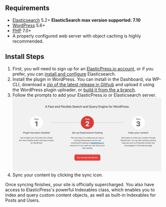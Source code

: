 ## Requirements

* [Elasticsearch](https://www.elastic.co) 5.2+ **ElasticSearch max version supported: 7.10**
* [WordPress](https://wordpress.org) 5.6+
* [PHP](https://php.net/) 7.0+
* A properly configured web server with object caching is highly recommended.

## Install Steps

1. First, you will need to sign up for an [ElasticPress.io account](https://elasticpress.io), or if you prefer, you can [install and configure](https://www.elastic.co/guide/en/elasticsearch/reference/current/setup.html) Elasticsearch.
2. Install the plugin in WordPress. You can install in the Dashboard, via WP-CLI, download a [zip of the latest release in Github](https://github.com/10up/ElasticPress/releases) and upload it using the WordPress plugin uploader, or [build it from the a branch](https://github.com/10up/ElasticPress#building-assets).
3. Follow the prompts to add your ElasticPress.io or Elasticsearch server. <img src="https://github.com/10up/ElasticPress/raw/develop/images/setup-screenshot.png" width="850">
4. Sync your content by clicking the sync icon.

Once syncing finishes, your site is officially supercharged. You also have access to ElasticPress's powerful Indexables class, which enables you to index and query custom content objects, as well as built-in Indexables for Posts and Users.
